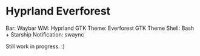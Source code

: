 # Hyprland Everforest

Bar: Waybar
WM: Hyprland
GTK Theme: Everforest GTK Theme
Shell: Bash + Starship
Notification: swaync

Still work in progress. :)
